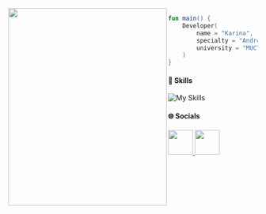 <img  align="left" src="https://github.com/user-attachments/assets/5c8c22c9-486d-4139-871a-b83707667eee" width="320" height="400"/>

```kotlin
fun main() {
    Developer(
        name = "Karina",
        specialty = "Android",
        university = "MUCTR"
    )
}
```

#### 👾 Skills
![My Skills](https://skillicons.dev/icons?i=androidstudio,kotlin,java,postgres,cs,figma)

#### 🌐 Socials
<p align="left">
  <a href="mailto:kabriska@yandex.ru" target="_blank" rel="noreferrer">
      <img src="https://github.com/user-attachments/assets/825c20c5-9816-416e-8f36-f226bf028e70" width="50" height="50"/>
  </a>
  <a href="https://t.me/kabrishka" target="_blank" rel="noreferrer">
     <img src="https://user-images.githubusercontent.com/49933115/139837223-bf23d3a9-4638-4e17-994a-ac8678d5f517.png" width="50" height="50"/>
  </a>
</p>
